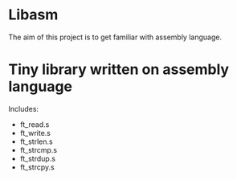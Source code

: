 # Libasm

The aim of this project is to get familiar with assembly language.

# Tiny library written on assembly language

Includes: 
  - ft_read.s
  - ft_write.s
  - ft_strlen.s
  - ft_strcmp.s
  - ft_strdup.s
  - ft_strcpy.s
